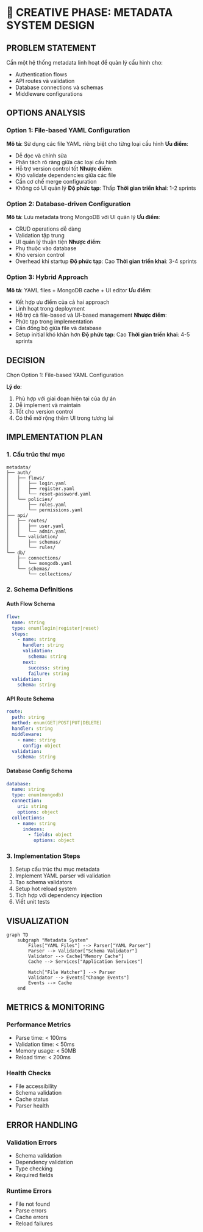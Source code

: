 # 🎨 CREATIVE PHASE: METADATA SYSTEM DESIGN

## PROBLEM STATEMENT
Cần một hệ thống metadata linh hoạt để quản lý cấu hình cho:
- Authentication flows
- API routes và validation
- Database connections và schemas
- Middleware configurations

## OPTIONS ANALYSIS

### Option 1: File-based YAML Configuration
**Mô tả**: Sử dụng các file YAML riêng biệt cho từng loại cấu hình
**Ưu điểm**:
- Dễ đọc và chỉnh sửa
- Phân tách rõ ràng giữa các loại cấu hình
- Hỗ trợ version control tốt
**Nhược điểm**:
- Khó validate dependencies giữa các file
- Cần cơ chế merge configuration
- Không có UI quản lý
**Độ phức tạp**: Thấp
**Thời gian triển khai**: 1-2 sprints

### Option 2: Database-driven Configuration
**Mô tả**: Lưu metadata trong MongoDB với UI quản lý
**Ưu điểm**:
- CRUD operations dễ dàng
- Validation tập trung
- UI quản lý thuận tiện
**Nhược điểm**:
- Phụ thuộc vào database
- Khó version control
- Overhead khi startup
**Độ phức tạp**: Cao
**Thời gian triển khai**: 3-4 sprints

### Option 3: Hybrid Approach
**Mô tả**: YAML files + MongoDB cache + UI editor
**Ưu điểm**:
- Kết hợp ưu điểm của cả hai approach
- Linh hoạt trong deployment
- Hỗ trợ cả file-based và UI-based management
**Nhược điểm**:
- Phức tạp trong implementation
- Cần đồng bộ giữa file và database
- Setup initial khó khăn hơn
**Độ phức tạp**: Cao
**Thời gian triển khai**: 4-5 sprints

## DECISION
Chọn Option 1: File-based YAML Configuration

**Lý do**:
1. Phù hợp với giai đoạn hiện tại của dự án
2. Dễ implement và maintain
3. Tốt cho version control
4. Có thể mở rộng thêm UI trong tương lai

## IMPLEMENTATION PLAN

### 1. Cấu trúc thư mục
```
metadata/
├── auth/
│   ├── flows/
│   │   ├── login.yaml
│   │   ├── register.yaml
│   │   └── reset-password.yaml
│   └── policies/
│       ├── roles.yaml
│       └── permissions.yaml
├── api/
│   ├── routes/
│   │   ├── user.yaml
│   │   └── admin.yaml
│   └── validation/
│       ├── schemas/
│       └── rules/
└── db/
    ├── connections/
    │   └── mongodb.yaml
    └── schemas/
        └── collections/
```

### 2. Schema Definitions

#### Auth Flow Schema
```yaml
flow:
  name: string
  type: enum(login|register|reset)
  steps:
    - name: string
      handler: string
      validation:
        schema: string
      next:
        success: string
        failure: string
  validation:
    schema: string
```

#### API Route Schema
```yaml
route:
  path: string
  method: enum(GET|POST|PUT|DELETE)
  handler: string
  middleware:
    - name: string
      config: object
  validation:
    schema: string
```

#### Database Config Schema
```yaml
database:
  name: string
  type: enum(mongodb)
  connection:
    uri: string
    options: object
  collections:
    - name: string
      indexes:
        - fields: object
          options: object
```

### 3. Implementation Steps
1. Setup cấu trúc thư mục metadata
2. Implement YAML parser với validation
3. Tạo schema validators
4. Setup hot reload system
5. Tích hợp với dependency injection
6. Viết unit tests

## VISUALIZATION

```mermaid
graph TD
    subgraph "Metadata System"
        Files["YAML Files"] --> Parser["YAML Parser"]
        Parser --> Validator["Schema Validator"]
        Validator --> Cache["Memory Cache"]
        Cache --> Services["Application Services"]
        
        Watch["File Watcher"] --> Parser
        Validator --> Events["Change Events"]
        Events --> Cache
    end
```

## METRICS & MONITORING

### Performance Metrics
- Parse time: < 100ms
- Validation time: < 50ms
- Memory usage: < 50MB
- Reload time: < 200ms

### Health Checks
- File accessibility
- Schema validation
- Cache status
- Parser health

## ERROR HANDLING

### Validation Errors
- Schema validation
- Dependency validation
- Type checking
- Required fields

### Runtime Errors
- File not found
- Parse errors
- Cache errors
- Reload failures 